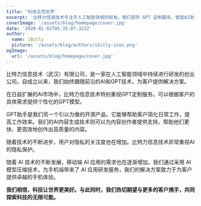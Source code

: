 ```yaml
---
title: '科技点亮世界'
excerpt: '比特力信息技术专注于人工智能领域的研发。我们提供 GPT 定制服务、智能AI助手、AI内容生成技术、AI模型压缩技术，同时关注AI的隐私保护，比特力愿与客户携手，共同探索 AI 的无限可能。'
coverImage: '/assets/blog/homepage/cover.jpg'
date: '2020-01-01T05:35:07.322Z'
author:
  name: iBitly
  picture: '/assets/blog/authors/ibitly-icon.png'
ogImage:
  url: '/assets/blog/homepage/cover.jpg'
---
```



比特力信息技术（武汉）有限公司，是一家在人工智能领域中持续进行研发的创业公司。自成立以来，我们始终跟随前沿的AI和GPT技术，为客户提供解决方案。

在日益扩展的AI市场中，比特力信息技术特别重视GPT定制服务。可以根据客户的具体需求提供个性化的GPT模型。

GPT助手是我们另一个引以为傲的开源产品，它能够帮助客户简化日常工作，提高工作效率。我们的AI内容生成技术则可以为内容创作者提供支持，帮助他们更快、更高效地创作出高质量的内容。

随着技术的不断进步，用户对隐私的关注度也在增加。比特力信息技术非常重视AI的隐私保护。

随着 AI 技术的不断发展，移动端 AI 应用的需求也在逐渐增加。我们通过采用 AI 模型压缩技术，为手机端带来了 AI 应用研发服务，我们的解决方案致力于为客户提供卓越的手机体验。

**我们相信，科技让世界更美好。与此同时，我们热切期望与更多的客户携手，共同探索科技的无限可能。**



